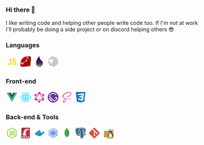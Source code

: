  <h3>Hi there 👋</h3>

I like writing code and helping other people write code too. If I'm not at work I'll probably be doing a side project or on discord helping others 😎

### Languages

  <img src="https://raw.githubusercontent.com/vscode-icons/vscode-icons/master/icons/file_type_js.svg" width="32" height="32">
  <img src="https://raw.githubusercontent.com/vscode-icons/vscode-icons/master/icons/file_type_ruby.svg" width="32" height="32">
  <img src="https://raw.githubusercontent.com/vscode-icons/vscode-icons/master/icons/file_type_elixir.svg" width="32" height="32">
  <img src="https://raw.githubusercontent.com/vscode-icons/vscode-icons/master/icons/file_type_crystal.svg" width="32" height="32">

### Front-end

  <img src="https://raw.githubusercontent.com/vscode-icons/vscode-icons/master/icons/file_type_vue.svg" width="32" height="32">
  <img src="https://raw.githubusercontent.com/vscode-icons/vscode-icons/master/icons/file_type_reactjs.svg" width="32" height="32">
  <img src="https://raw.githubusercontent.com/vscode-icons/vscode-icons/master/icons/file_type_graphql.svg" width="32" height="32">
  <img src="https://raw.githubusercontent.com/vscode-icons/vscode-icons/master/icons/file_type_gatsby.svg" width="32" height="32">
  <img src="https://raw.githubusercontent.com/vscode-icons/vscode-icons/master/icons/file_type_scss.svg" width="32" height="32">
  <img src="https://raw.githubusercontent.com/vscode-icons/vscode-icons/master/icons/file_type_css.svg" width="32" height="32">

### Back-end & Tools

  <img src="https://raw.githubusercontent.com/vscode-icons/vscode-icons/master/icons/file_type_node.svg" width="32" height="32">
  <img src="https://raw.githubusercontent.com/vscode-icons/vscode-icons/master/icons/file_type_rails.svg" width="32" height="32">
  <img src="https://raw.githubusercontent.com/vscode-icons/vscode-icons/master/icons/file_type_docker.svg" width="32" height="32">
  <img src="https://raw.githubusercontent.com/vscode-icons/vscode-icons/master/icons/file_type_webpack.svg" width="32" height="32">
  <img src="https://raw.githubusercontent.com/vscode-icons/vscode-icons/master/icons/file_type_mongo.svg" width="32" height="32">
  <img src="https://raw.githubusercontent.com/vscode-icons/vscode-icons/master/icons/file_type_pgsql.svg" width="32" height="32">
  <img src="https://raw.githubusercontent.com/vscode-icons/vscode-icons/master/icons/file_type_git.svg" width="32" height="32">
  <img src="https://raw.githubusercontent.com/vscode-icons/vscode-icons/master/icons/folder_type_linux.svg" width="32" height="32">
